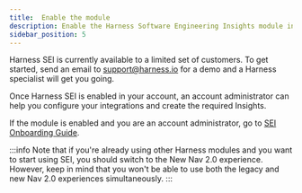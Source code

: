 ```yaml
---
title:  Enable the module
description: Enable the Harness Software Engineering Insights module in your account
sidebar_position: 5
---
```

Harness SEI is currently available to a limited set of customers. To get started, send an email to support@harness.io for a demo and a Harness specialist will get you going.

Once Harness SEI is enabled in your account, an account administrator can help you configure your integrations and create the required Insights.

If the module is enabled and you are an account administrator, go to [SEI Onboarding Guide](/docs/software-engineering-insights/get-started/sei-onboarding-guide).

:::info
Note that if you're already using other Harness modules and you want to start using SEI, you should switch to the New Nav 2.0 experience. However, keep in mind that you won't be able to use both the legacy and new Nav 2.0 experiences simultaneously.
:::
